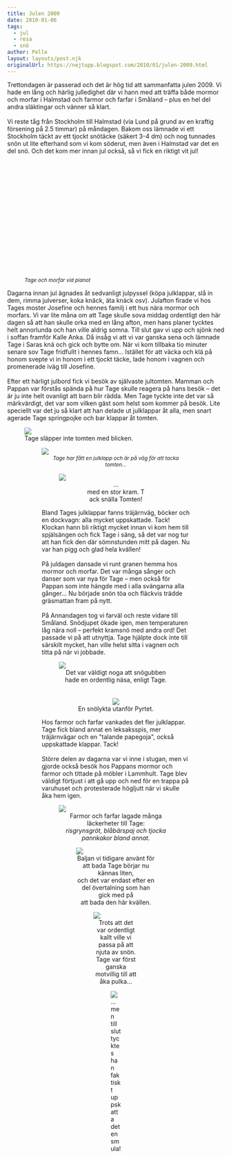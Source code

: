 ```yaml
---
title: Julen 2009
date: 2010-01-06
tags: 
  - jul
  - resa
  - snö	
author: Pelle
layout: layouts/post.njk
originalUrl: https://nejtupp.blogspot.com/2010/01/julen-2009.html
---
```


Trettondagen är passerad och det är hög tid att sammanfatta julen 2009. Vi hade en lång och härlig julledighet där vi hann med att träffa både mormor och morfar i Halmstad och farmor och farfar i Småland – plus en hel del andra släktingar och vänner så klart.<br><br>Vi reste tåg från Stockholm till Halmstad (via Lund på grund av en kraftig försening på 2.5 timmar) på måndagen. Bakom oss lämnade vi ett Stockholm täckt av ett tjockt snötäcke (säkert 3-4 dm) och nog tunnades snön ut lite efterhand som vi kom söderut, men även i Halmstad var det en del snö. Och det kom mer innan jul också, så vi fick en riktigt vit jul!

<figure>
	<object id="BLOG_video-eafa79c796259b85" class="BLOG_video_class" contentid="eafa79c796259b85" height="266" width="320"></object><span style="font-size:85%;"><br><span style="font-style: italic;">Tage och morfar vid pianot</figcaption>
</figure>Dagarna innan jul ägnades åt sedvanligt julpyssel (köpa julklappar, slå in dem, rimma julverser, koka knäck, äta knäck osv). Julafton firade vi hos Tages moster Josefine och hennes familj i ett hus nära mormor och morfars. Vi var lite måna om att Tage skulle sova middag ordentligt den här dagen så att han skulle orka med en lång afton, men hans planer tycktes helt annorlunda och han ville aldrig somna. Till slut gav vi upp och sjönk ned i soffan framför Kalle Anka. Då insåg vi att vi var ganska sena och lämnade Tage i Saras knä och gick och bytte om. När vi kom tillbaka tio minuter senare sov Tage fridfullt i hennes famn... Istället för att väcka och klä på honom svepte vi in honom i ett tjockt täcke, lade honom i vagnen och promenerade iväg till Josefine.<br><br>Efter ett härligt julbord fick vi besök av självaste jultomten. Mamman och Pappan var förstås spända på hur Tage skulle reagera på hans besök – det är ju inte helt ovanligt att barn blir rädda. Men Tage tyckte inte det var så märkvärdigt, det var som vilken gäst som helst som kommer på besök. Lite speciellt var det ju så klart att han delade ut julklappar åt alla, men snart agerade Tage springpojke och bar klappar åt tomten.

<figure>
	<img src="../../../../img/_MG_9673_1024pix.jpg"><br>
	<figcaption>Tage släpper inte tomten med blicken.</span></span><br></div>

<figure>
	<img src="../../../../img/_MG_9679_1024pix.jpg"><br></div><div style="text-align: center; font-style: italic;"><span style="font-size:85%;">Tage har fått en julklapp och är på väg för att tacka tomten...<br></span></div>

<figure>
	<img src="../../../../img/_MG_9682_1024pix.jpg"><br></div><div style="text-align: center;">
	<figcaption>...</span>
	<figcaption> med en stor kram. T</span>
	<figcaption>ack snälla Tomten!</figcaption>
</figure>Bland Tages julklappar fanns träjärnväg, böcker och en dockvagn: alla mycket uppskattade. Tack! Klockan hann bli riktigt mycket innan vi kom hem till spjälsängen och fick Tage i säng, så det var nog tur att han fick den där sömnstunden mitt på dagen. Nu var han pigg och glad hela kvällen!<br><br>På juldagen dansade vi runt granen hemma hos mormor och morfar. Det var många sånger och danser som var nya för Tage – men också för Pappan som inte hängde med i alla svängarna alla gånger... Nu började snön töa och fläckvis trädde gräsmattan fram på nytt.<br><br>På Annandagen tog vi farväl och reste vidare till Småland. Snödjupet ökade igen, men temperaturen låg nära noll – perfekt kramsnö med andra ord! Det passade vi på att utnyttja. Tage hjälpte dock inte till särskilt mycket, han ville helst sitta i vagnen och titta på när vi jobbade.

<figure>
	<img src="../../../../img/_MG_9713_1024pix.jpg"><br></div><div style="text-align: center;">
	<figcaption>Det var väldigt noga att snögubben hade en ordentlig näsa, enligt Tage.</span></span><br><br></div><br><div style="text-align: center;"><img src="../../../../img/_MG_9717_1024pix.jpg"><br></div><div style="text-align: center;">
	<figcaption>En snölykta utanför Pyrtet.</figcaption>
</figure>Hos farmor och farfar vankades det fler julklappar. Tage fick bland annat en leksaksspis, mer träjärnvägar och en "talande papegoja", också uppskattade klappar. Tack!<br><br>Större delen av dagarna var vi inne i stugan, men vi gjorde också besök hos Pappans mormor och farmor och tittade på möbler i Lammhult. Tage blev väldigt förtjust i att gå upp och ned för en trappa på varuhuset och protesterade högljutt när vi skulle åka hem igen.

<figure>
	<img src="../../../../img/_MG_9795_1024pix.jpg"><br></div><div style="text-align: center;">
	<figcaption>Farmor och farfar lagade många läckerheter till Tage:<br></span> <span style="font-style: italic;">risgrynsgröt, blåbärspaj och tjocka pannkakor bland annat.</span></span><br></div>

<figure>
	<img src="../../../../img/_MG_9750_1024pix.jpg"><br><div style="text-align: center;">
	<figcaption>Baljan vi tidigare använt för att bada Tage börjar nu kännas liten,<br>och det var endast efter en del övertalning som han gick med på<br>att bada den här kvällen.</span></span><br></div></div>

<figure>
	<img src="../../../../img/_MG_9848_1024pix.jpg"><span style="font-size:85%;"> </span></div><div style="text-align: center;">
	<figcaption>Trots att det var ordentligt kallt ville vi passa på att njuta av snön. </span></span><br>
	<figcaption>Tage var först ganska motvillig till att åka pulka...</span></span><br></div>

<figure>
	<img src="../../../../img/_MG_9858_1024pix.jpg"><br>
	<figcaption>... men till slut tycktes han faktiskt </span></span><br>
	<figcaption>uppskatta det en smula!</span></span><br></div>
